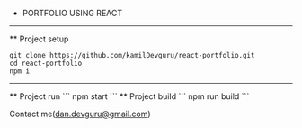* PORTFOLIO USING REACT

<hr />

** Project setup
```
git clone https://github.com/kamilDevguru/react-portfolio.git
cd react-portfolio
npm i
```
<hr/>
** Project run
```
npm start
```
** Project build
```
npm run build
```

Contact me(dan.devguru@gmail.com)